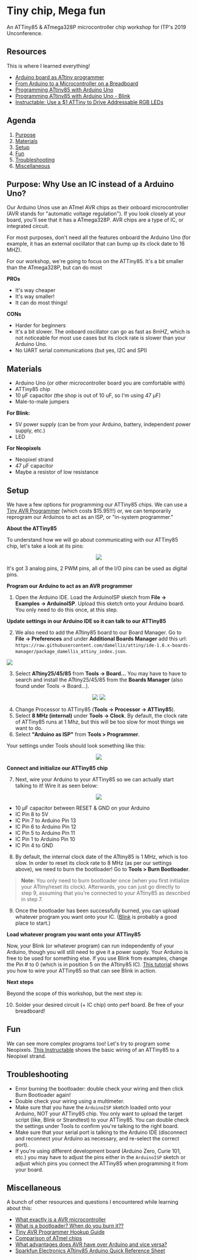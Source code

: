 # Tiny chip, Mega fun
An ATTiny85 &amp; ATmega328P microcontroller chip workshop for ITP's 2019 Unconference.

## Resources

This is where I learned everything!

+ [Arduino board as ATtiny programmer](http://highlowtech.org/?p=1706)
+ [From Arduino to a Microcontroller on a Breadboard](https://www.arduino.cc/en/Tutorial/ArduinoToBreadboard)
+ [Programming ATtiny85 with Arduino Uno](https://create.arduino.cc/projecthub/arjun/programming-attiny85-with-arduino-uno-afb829)
+ [Programming ATtiny85 with Arduino Uno - Blink](https://create.arduino.cc/projecthub/arjun/programming-attiny85-with-arduino-uno-afb829#toc-testing-attiny85-blink-4)
+ [Instructable: Use a $1 ATTiny to Drive Addressable RGB LEDs](https://www.instructables.com/id/Use-a-1-ATTiny-to-drive-addressable-RGB-LEDs/)

## Agenda

1. [Purpose](https://github.com/rashidakamal/tinychip#purpose-why-use-an-ic-instead-of-a-arduino-uno)
2. [Materials](https://github.com/rashidakamal/tinychip#materials)
3. [Setup](https://github.com/rashidakamal/tinychip#setup)
4. [Fun](https://github.com/rashidakamal/tinychip#fun)
5. [Troubleshooting](https://github.com/rashidakamal/tinychip#troubleshooting)
6. [Miscellaneous](https://github.com/rashidakamal/tinychip#miscellaneous)

## Purpose: Why Use an IC instead of a Arduino Uno?

Our Arduino Unos use an ATmel AVR chips as their onboard microcontroller (AVR stands for "automatic voltage regulation"). If you look closely at your board, you'll see that it has a ATmega328P. AVR chips are a type of IC, or integrated circuit.

For most purposes, don't need all the features onboard the Arduino Uno (for example, it has an external oscillator that can bump up its clock date to 16 MHZ).

For our workshop, we're going to focus on the ATTiny85. It's a bit smaller than the ATmega328P, but can do most

**PROs**

+ It's way cheaper
+ It's way smaller!
+ It can do most things!

**CONs**
+ Harder for beginners
+ It's a bit slower. The onboard oscillator can go as fast as 8mHZ, which is not noticeable for most use cases but  its clock rate is slower than your Arduino Uno.  
+ No UART serial communications (but yes, I2C and SPI)

## Materials

+ Arduino Uno (or other microcontroller board you are comfortable with)
+ ATTiny85 chip
+ 10 μF capacitor (the shop is out of 10 uF, so I'm using 47 μF)
+ Male-to-male jumpers

**For Blink:**
+ 5V power supply (can be from your Arduino, battery, independent power supply, etc.)
+ LED

**For Neopixels**
+ Neopixel strand
+ 47 μF capacitor
+ Maybe a resistor of low resistance

## Setup

We have a few options for programming our ATTiny85 chips. We can use a [Tiny AVR Programmer](https://www.sparkfun.com/products/11801?_ga=2.254947915.295978248.1548287842-129504373.1548287842) (which costs $15.95!!!) or, we can temporarily reprogram our Arduinos to act as an ISP, or "in-system programmer."

**About the ATTiny85**

To understand how we will go about communicating with our ATTiny85 chip, let's take a look at its pins:

<p align="center">
  <img src="/images/pins.png">
</p>

It's got 3 analog pins, 2 PWM pins, all of the I/O pins can be used as digital pins.

**Program our Arduino to act as an AVR programmer**

1. Open the Arduino IDE. Load the ArduinoISP sketch from **File -> Examples -> ArduinoISP**. Upload this sketch onto your Arduino board. You only need to do this once, at this step.

**Update settings in our Arduino IDE so it can talk to our ATTiny85**

2. We also need to add the ATtiny85 board to our Board Manager. Go to **File -> Preferences** and under **Additional Boards Manager** add this url: `https://raw.githubusercontent.com/damellis/attiny/ide-1.6.x-boards-manager/package_damellis_attiny_index.json`.


![](/images/1.png)

3. Select **ATtiny25/45/85** from **Tools -> Board...** You may have to have to search and install the ATtiny25/45/85 from the **Boards Manager** (also found under Tools -> Board...).

<p align="center">
  <img src="/images/2.png">
	<img src="/images/3.png">
</p>

4. Change Processor to ATTiny85 (**Tools -> Processor -> ATTiny85**).
5. Select **8 MHz (internal)** under **Tools -> Clock**. By default, the clock rate of ATTiny85 runs at 1 Mhz, but this will be too slow for most things we want to do.
6. Select **"Arduino as ISP"** from **Tools > Programmer**.

Your settings under Tools should look something like this:

<p align="center">
  <img src="/images/4.png">
</p>

**Connect and initialize our ATTiny85 chip**

7. Next, wire your Arduino to your ATTiny85 so we can actually start talking to it! Wire it as seen below:

<p align="center">
  <img src="/images/isp.png">
</p>

- 10 μF capacitor between RESET & GND on your Arduino
- IC Pin 8 to 5V
- IC Pin 7 to Arduino Pin 13
- IC Pin 6 to Arduino Pin 12
- IC Pin 5 to Arduino Pin 11
- IC Pin 1 to Arduino Pin 10
- IC Pin 4 to GND


8. By default, the internal clock date of the ATtiny85 is 1 MHz, which is too slow. In order to reset its clock rate to 8 MHz (as per our settings above), we need to burn the bootloader! Go to **Tools > Burn Bootloader**.

> **Note:** You only need to burn bootloader once (when you first initialize your ATtiny/reset its clock). Afterwards, you can just go directly to step 9, assuming that you're connected to your ATtiny85 as described in step 7.

9. Once the bootloader has been successfully burned, you can upload whatever program you want onto your IC. ([Blink](https://create.arduino.cc/projecthub/arjun/programming-attiny85-with-arduino-uno-afb829#toc-testing-attiny85-blink-4) is probably a good place to start.)

**Load whatever program you want onto your ATTiny85**

Now, your Blink (or whatever program) can run independently of your Arduino, though you will still need to give it a power supply. Your Arduino is free to be used for something else.
If you use Blink from examples, change the Pin # to 0 (which is in position 5 on the ATtiny85 IC). [This tutorial](https://create.arduino.cc/projecthub/arjun/programming-attiny85-with-arduino-uno-afb829#toc-testing-attiny85-blink-4) shows you how to wire your ATTiny85 so that can see Blink in action.  

**Next steps**

Beyond the scope of this workshop, but the next step is:

10. Solder your desired circuit (+ IC chip) onto perf board. Be free of your breadboard!

## Fun

We can see more complex programs too! Let's try to program some Neopixels. [This Instructable](https://www.instructables.com/id/Use-a-1-ATTiny-to-drive-addressable-RGB-LEDs/) shows the basic wiring of an ATTiny85 to a Neopixel strand.

## Troubleshooting

+ Error burning the bootloader: double check your wiring and then click Burn Bootloader again!
+ Double check your wiring using a multimeter.
+ Make sure that you have the `ArduinoISP` sketch loaded onto your Arduino, NOT your ATTiny85 chip. You only want to upload the target script (like, Blink or Strandtest) to your ATTiny85. You can double check the settings under Tools to confirm you're talking to the right board.
+ Make sure that your serial port is talking to the Arduino IDE (disconnect and reconnect your Arduino as necessary, and re-select the correct port).
+ If you're using different development board (Arduino Zero, Curie 101, etc.) you may have to adjust the pins either in the `ArduinoISP` sketch or adjust which pins you connect the ATTiny85 when programming it from your board.


## Miscellaneous

A bunch of other resources and questions I encountered while learning about this:

+ [What exactly is a AVR microcontroller](https://en.wikipedia.org/wiki/AVR_microcontrollers)
+ [What is a bootloader? When do you burn it??](https://www.arduino.cc/en/Hacking/Bootloader?from=Tutorial.Bootloader)
+ [Tiny AVR Programmer Hookup Guide](https://learn.sparkfun.com/tutorials/tiny-avr-programmer-hookup-guide/attiny85-use-hints)
+ [Comparison of ATmel chips](https://thewanderingengineer.com/2013/04/28/comparison-of-atmel-chips/)
+ [What advantages does AVR have over Arduino and vice versa?](https://www.quora.com/What-advantages-does-AVR-have-over-Arduino-and-vice-versa)
+ [Sparkfun Electronics ATtiny85 Arduino Quick Reference Sheet](https://cdn.sparkfun.com/assets/2/8/b/a/a/Tiny_QuickRef_v2_2.pdf)
